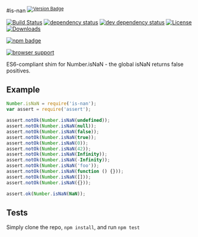 #is-nan <sup>[![Version Badge][2]][1]</sup>

[![Build Status][3]][4]
[![dependency status][5]][6]
[![dev dependency status][7]][8]
[![License][license-image]][license-url]
[![Downloads][downloads-image]][downloads-url]

[![npm badge][11]][1]

[![browser support][9]][10]

ES6-compliant shim for Number.isNaN - the global isNaN returns false positives.

## Example

```js
Number.isNaN = require('is-nan');
var assert = require('assert');

assert.notOk(Number.isNaN(undefined));
assert.notOk(Number.isNaN(null));
assert.notOk(Number.isNaN(false));
assert.notOk(Number.isNaN(true));
assert.notOk(Number.isNaN(0));
assert.notOk(Number.isNaN(42));
assert.notOk(Number.isNaN(Infinity));
assert.notOk(Number.isNaN(-Infinity));
assert.notOk(Number.isNaN('foo'));
assert.notOk(Number.isNaN(function () {}));
assert.notOk(Number.isNaN([]));
assert.notOk(Number.isNaN({}));

assert.ok(Number.isNaN(NaN));
```

## Tests
Simply clone the repo, `npm install`, and run `npm test`

[1]: https://npmjs.org/package/is-nan
[2]: http://vb.teelaun.ch/ljharb/is-nan.svg
[3]: https://travis-ci.org/ljharb/is-nan.svg
[4]: https://travis-ci.org/ljharb/is-nan
[5]: https://david-dm.org/ljharb/is-nan.svg
[6]: https://david-dm.org/ljharb/is-nan
[7]: https://david-dm.org/ljharb/is-nan/dev-status.svg
[8]: https://david-dm.org/ljharb/is-nan#info=devDependencies
[9]: https://ci.testling.com/ljharb/is-nan.png
[10]: https://ci.testling.com/ljharb/is-nan
[11]: https://nodei.co/npm/is-nan.png?downloads=true&stars=true
[license-image]: http://img.shields.io/npm/l/is-nan.svg
[license-url]: LICENSE
[downloads-image]: http://img.shields.io/npm/dm/is-nan.svg
[downloads-url]: http://npm-stat.com/charts.html?package=is-nan

